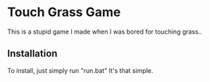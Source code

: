 # Touch Grass Game
This is a stupid game I made when I was bored for touching grass..
## Installation
To install, just simply run "run.bat" It's that simple.
